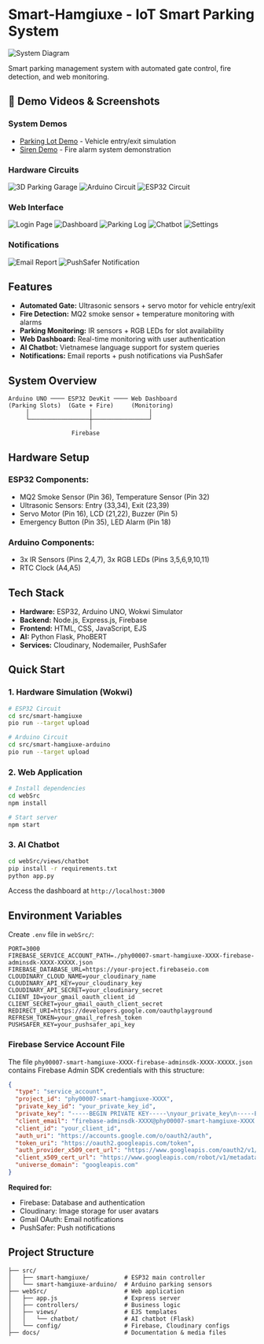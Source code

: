 # Smart-Hamgiuxe - IoT Smart Parking System

![System Diagram](docs/Diagram.png)

Smart parking management system with automated gate control, fire detection, and web monitoring.

## 🎥 Demo Videos & Screenshots

### System Demos

- [Parking Lot Demo](https://drive.google.com/drive/u/0/folders/10ofMhAusYKI4fNRivPvJcY8CxaRwe2DJ) - Vehicle entry/exit simulation
- [Siren Demo](https://drive.google.com/drive/u/0/folders/10ofMhAusYKI4fNRivPvJcY8CxaRwe2DJ) - Fire alarm system demonstration

### Hardware Circuits

![3D Parking Garage](docs/3DParkingGarage.png)
![Arduino Circuit](docs/ArduinoCircuit.jpg)
![ESP32 Circuit](docs/ESP32Circuit.jpg)

### Web Interface

![Login Page](docs/Login.png)
![Dashboard](docs/Dashboard.png)
![Parking Log](docs/ParkingLog.png)
![Chatbot](docs/Chatbot.png)
![Settings](docs/Setting.png)

### Notifications

![Email Report](docs/Email.jpg)
![PushSafer Notification](docs/PushSafer.png)

## Features

- **Automated Gate:** Ultrasonic sensors + servo motor for vehicle entry/exit
- **Fire Detection:** MQ2 smoke sensor + temperature monitoring with alarms
- **Parking Monitoring:** IR sensors + RGB LEDs for slot availability
- **Web Dashboard:** Real-time monitoring with user authentication
- **AI Chatbot:** Vietnamese language support for system queries
- **Notifications:** Email reports + push notifications via PushSafer

## System Overview

```
Arduino UNO ──── ESP32 DevKit ──── Web Dashboard
(Parking Slots)  (Gate + Fire)     (Monitoring)
     │                 │                │
     └─────────────────┼────────────────┘
                       │
                  Firebase
```

## Hardware Setup

### ESP32 Components:

- MQ2 Smoke Sensor (Pin 36), Temperature Sensor (Pin 32)
- Ultrasonic Sensors: Entry (33,34), Exit (23,39)
- Servo Motor (Pin 16), LCD (21,22), Buzzer (Pin 5)
- Emergency Button (Pin 35), LED Alarm (Pin 18)

### Arduino Components:

- 3x IR Sensors (Pins 2,4,7), 3x RGB LEDs (Pins 3,5,6,9,10,11)
- RTC Clock (A4,A5)

## Tech Stack

- **Hardware:** ESP32, Arduino UNO, Wokwi Simulator
- **Backend:** Node.js, Express.js, Firebase
- **Frontend:** HTML, CSS, JavaScript, EJS
- **AI:** Python Flask, PhoBERT
- **Services:** Cloudinary, Nodemailer, PushSafer

## Quick Start

### 1. Hardware Simulation (Wokwi)

```bash
# ESP32 Circuit
cd src/smart-hamgiuxe
pio run --target upload

# Arduino Circuit
cd src/smart-hamgiuxe-arduino
pio run --target upload
```

### 2. Web Application

```bash
# Install dependencies
cd webSrc
npm install

# Start server
npm start
```

### 3. AI Chatbot

```bash
cd webSrc/views/chatbot
pip install -r requirements.txt
python app.py
```

Access the dashboard at `http://localhost:3000`

## Environment Variables

Create `.env` file in `webSrc/`:

```env
PORT=3000
FIREBASE_SERVICE_ACCOUNT_PATH=./phy00007-smart-hamgiuxe-XXXX-firebase-adminsdk-XXXX-XXXXX.json
FIREBASE_DATABASE_URL=https://your-project.firebaseio.com
CLOUDINARY_CLOUD_NAME=your_cloudinary_name
CLOUDINARY_API_KEY=your_cloudinary_key
CLOUDINARY_API_SECRET=your_cloudinary_secret
CLIENT_ID=your_gmail_oauth_client_id
CLIENT_SECRET=your_gmail_oauth_client_secret
REDIRECT_URI=https://developers.google.com/oauthplayground
REFRESH_TOKEN=your_gmail_refresh_token
PUSHSAFER_KEY=your_pushsafer_api_key
```

### Firebase Service Account File

The file `phy00007-smart-hamgiuxe-XXXX-firebase-adminsdk-XXXX-XXXXX.json` contains Firebase Admin SDK credentials with this structure:

```json
{
  "type": "service_account",
  "project_id": "phy00007-smart-hamgiuxe-XXXX",
  "private_key_id": "your_private_key_id",
  "private_key": "-----BEGIN PRIVATE KEY-----\nyour_private_key\n-----END PRIVATE KEY-----\n",
  "client_email": "firebase-adminsdk-XXXX@phy00007-smart-hamgiuxe-XXXX.iam.gserviceaccount.com",
  "client_id": "your_client_id",
  "auth_uri": "https://accounts.google.com/o/oauth2/auth",
  "token_uri": "https://oauth2.googleapis.com/token",
  "auth_provider_x509_cert_url": "https://www.googleapis.com/oauth2/v1/certs",
  "client_x509_cert_url": "https://www.googleapis.com/robot/v1/metadata/x509/firebase-adminsdk-XXXX%40phy00007-smart-hamgiuxe-XXXX.iam.gserviceaccount.com",
  "universe_domain": "googleapis.com"
}
```

**Required for:**

- Firebase: Database and authentication
- Cloudinary: Image storage for user avatars
- Gmail OAuth: Email notifications
- PushSafer: Push notifications

## Project Structure

```
├── src/
│   ├── smart-hamgiuxe/          # ESP32 main controller
│   └── smart-hamgiuxe-arduino/  # Arduino parking sensors
├── webSrc/                      # Web application
│   ├── app.js                   # Express server
│   ├── controllers/             # Business logic
│   ├── views/                   # EJS templates
│   │   └── chatbot/             # AI chatbot (Flask)
│   └── config/                  # Firebase, Cloudinary configs
├── docs/                        # Documentation & media files
```
